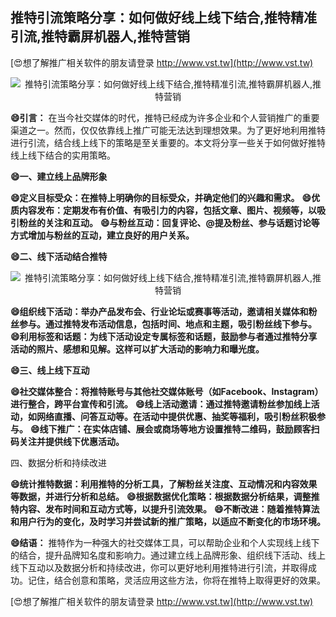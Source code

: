 ## **推特引流策略分享：如何做好线上线下结合,推特精准引流,推特霸屏机器人,推特营销**

[😍想了解推广相关软件的朋友请登录 http://www.vst.tw](http://www.vst.tw)

 <center><img src="https://vst.tw/MP4/tuiguang/png/4.png" alt="推特引流策略分享：如何做好线上线下结合,推特精准引流,推特霸屏机器人,推特营销"></center>

**😄引言：**
在当今社交媒体的时代，推特已经成为许多企业和个人营销推广的重要渠道之一。然而，仅仅依靠线上推广可能无法达到理想效果。为了更好地利用推特进行引流，结合线上线下的策略是至关重要的。本文将分享一些关于如何做好推特线上线下结合的实用策略。

**😄一、建立线上品牌形象**

**😄定义目标受众：在推特上明确你的目标受众，并确定他们的兴趣和需求。**
**😄优质内容发布：定期发布有价值、有吸引力的内容，包括文章、图片、视频等，以吸引粉丝的关注和互动。**
**😄与粉丝互动：回复评论、@提及粉丝、参与话题讨论等方式增加与粉丝的互动，建立良好的用户关系。**

**😄二、线下活动结合推特**

 <center><img src="https://vst.tw/MP4/tuiguang/png/3.png" alt="推特引流策略分享：如何做好线上线下结合,推特精准引流,推特霸屏机器人,推特营销"></center>

**😄组织线下活动：举办产品发布会、行业论坛或赛事等活动，邀请相关媒体和粉丝参与。通过推特发布活动信息，包括时间、地点和主题，吸引粉丝线下参与。**
**😄利用标签和话题：为线下活动设定专属标签和话题，鼓励参与者通过推特分享活动的照片、感想和见解。这样可以扩大活动的影响力和曝光度。**

**😄三、线上线下互动**

**😄社交媒体整合：将推特账号与其他社交媒体账号（如Facebook、Instagram）进行整合，跨平台宣传和引流。**
**😄线上活动邀请：通过推特邀请粉丝参加线上活动，如网络直播、问答互动等。在活动中提供优惠、抽奖等福利，吸引粉丝积极参与。**
**😄线下推广：在实体店铺、展会或商场等地方设置推特二维码，鼓励顾客扫码关注并提供线下优惠活动。**

四、数据分析和持续改进

**😄统计推特数据：利用推特的分析工具，了解粉丝关注度、互动情况和内容效果等数据，并进行分析和总结。**
**😄根据数据优化策略：根据数据分析结果，调整推特内容、发布时间和互动方式等，以提升引流效果。**
**😄不断改进：随着推特算法和用户行为的变化，及时学习并尝试新的推广策略，以适应不断变化的市场环境。**

**😄结语：**
推特作为一种强大的社交媒体工具，可以帮助企业和个人实现线上线下的结合，提升品牌知名度和影响力。通过建立线上品牌形象、组织线下活动、线上线下互动以及数据分析和持续改进，你可以更好地利用推特进行引流，并取得成功。记住，结合创意和策略，灵活应用这些方法，你将在推特上取得更好的效果。

[😍想了解推广相关软件的朋友请登录 http://www.vst.tw](http://www.vst.tw)



